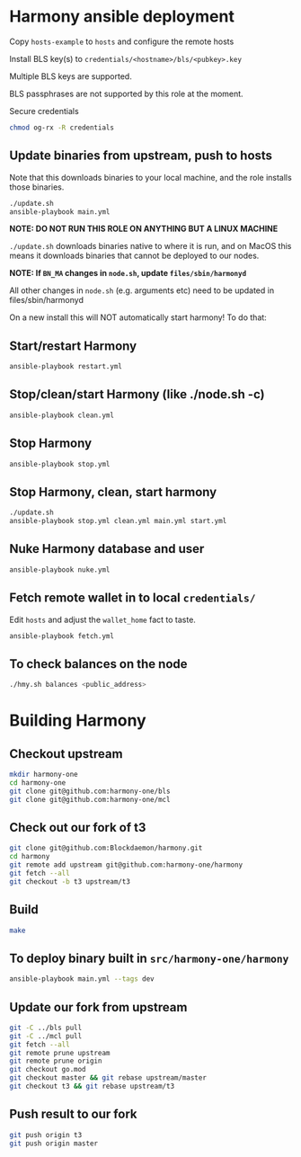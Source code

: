 # Harmony ansible deployment

Copy `hosts-example` to `hosts` and configure the remote hosts

Install BLS key(s) to `credentials/<hostname>/bls/<pubkey>.key`

Multiple BLS keys are supported.

BLS passphrases are not supported by this role at the moment.

Secure credentials

```bash
chmod og-rx -R credentials
```

## Update binaries from upstream, push to hosts

Note that this downloads binaries to your local machine, and the role installs
those binaries.

```bash
./update.sh
ansible-playbook main.yml
```

**NOTE: DO NOT RUN THIS ROLE ON ANYTHING BUT A LINUX MACHINE**

`./update.sh` downloads binaries native to where it is run, and on MacOS this
means it downloads binaries that cannot be deployed to our nodes.

**NOTE: If `BN_MA` changes in `node.sh`, update `files/sbin/harmonyd`**

All other changes in `node.sh` (e.g. arguments etc) need to be updated in files/sbin/harmonyd

On a new install this will NOT automatically start harmony! To do that:

## Start/restart Harmony

```bash
ansible-playbook restart.yml
```

## Stop/clean/start Harmony (like ./node.sh -c)

```bash
ansible-playbook clean.yml
```

## Stop Harmony

```bash
ansible-playbook stop.yml
```

## Stop Harmony, clean, start harmony

```bash
./update.sh
ansible-playbook stop.yml clean.yml main.yml start.yml
```

## Nuke Harmony database and user

```bash
ansible-playbook nuke.yml
```

## Fetch remote wallet in to local `credentials/`

Edit `hosts` and adjust the `wallet_home` fact to taste.

```bash
ansible-playbook fetch.yml
```

## To check balances on the node

```bash
./hmy.sh balances <public_address>
```

# Building Harmony

## Checkout upstream

```bash
mkdir harmony-one
cd harmony-one
git clone git@github.com:harmony-one/bls
git clone git@github.com:harmony-one/mcl
```

## Check out our fork of t3

```bash
git clone git@github.com:Blockdaemon/harmony.git
cd harmony
git remote add upstream git@github.com:harmony-one/harmony
git fetch --all
git checkout -b t3 upstream/t3
```

## Build

```bash
make
```

## To deploy binary built in `src/harmony-one/harmony`

```bash
ansible-playbook main.yml --tags dev
```

## Update our fork from upstream

``` bash
git -C ../bls pull
git -C ../mcl pull
git fetch --all
git remote prune upstream
git remote prune origin
git checkout go.mod
git checkout master && git rebase upstream/master
git checkout t3 && git rebase upstream/t3
```

## Push result to our fork

```bash
git push origin t3
git push origin master
```
